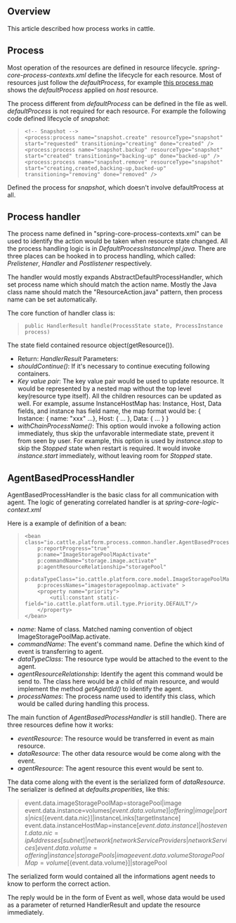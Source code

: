 ## Overview

This article described how process works in cattle.

## Process

Most operation of the resources are defined in resource lifecycle. _spring-core-process-contexts.xml_ define the lifecycle for each resource. Most of resources just follow the _defaultProcess_, for example [this process map](https://github.com/rancherio/rancher/wiki/How-Cattle-works:-Process-handling) shows the _defaultProcess_ applied on *host* resource.

The process different from _defaultProcess_ can be defined in the file as well. _defaultProcess_ is not required for each resource. For example the following code defined lifecycle of _snapshot_:

>     <!-- Snapshot -->
>     <process:process name="snapshot.create" resourceType="snapshot" start="requested" transitioning="creating" done="created" />
>     <process:process name="snapshot.backup" resourceType="snapshot" start="created" transitioning="backing-up" done="backed-up" />
>     <process:process name="snapshot.remove" resourceType="snapshot" start="creating,created,backing-up,backed-up" transitioning="removing" done="removed" />

Defined the process for _snapshot_, which doesn't involve defaultProcess at all.

## Process handler

The process name defined in "spring-core-process-contexts.xml" can be used to identify the action would be taken when resource state changed. All the process handling logic is in _DefaultProcessInstanceImpl.java_. There are three places can be hooked in to process handling, which called: _Prelistener_, _Handler_ and _Postlistener_ respectively.

The handler would mostly expands AbstractDefaultProcessHandler, which set process name which should match the action name. Mostly the Java class name should match the "ResourceAction.java" pattern, then process name can be set automatically.

The core function of handler class is:

>     public HandlerResult handle(ProcessState state, ProcessInstance process)

The state field contained resource object(getResource()).

+ Return: _HandlerResult_ Parameters: 
+ _shouldContinue()_: If it's necessary to continue executing following containers.  
+ _Key value pair_: The key value pair would be used to update resource. It would be represented by a nested map without the top level key(resource type itself). All the children resources can be updated as well. For example, assume InstanceHostMap has: Instance, Host, Data fields, and instance has field name, the map format would be:
{ Instance: { name: "xxx" ...}, Host: { ... }, Data: { ... } }
+ _withChainProcessName()_: This option would invoke a following action immediately, thus skip the unfavorable intermediate state, prevent it from seen by user. For example, this option is used by _instance.stop_ to skip the *Stopped* state when restart is required. It would invoke _instance.start_ immediately, without leaving room for *Stopped* state.

## AgentBasedProcessHandler

AgentBasedProcessHandler is the basic class for all communication with agent. The logic of generating correlated handler is at _spring-core-logic-context.xml_

Here is a example of definition of a bean:

>     <bean class="io.cattle.platform.process.common.handler.AgentBasedProcessHandler"
>         p:reportProgress="true"
>         p:name="ImageStoragePoolMapActivate"
>         p:commandName="storage.image.activate"
>         p:agentResourceRelationship="storagePool"
>         p:dataTypeClass="io.cattle.platform.core.model.ImageStoragePoolMap"
>         p:processNames="imagestoragepoolmap.activate" >
>         <property name="priority">
>             <util:constant static-field="io.cattle.platform.util.type.Priority.DEFAULT"/>
>         </property>
>     </bean>

+ _name_: Name of class. Matched naming convention of object ImageStoragePoolMap.activate.
+ _commandName_: The event's command name. Define the which kind of event is transferring to agent.
+ _dataTypeClass_: The resource type would be attached to the event to the agent.
+ _agentResourceRelationship_: Identify the agent this command would be send to. The class here would be a child of main resource, and would implement the method _getAgentId()_ to identify the agent.
+ _processNames_: The process name used to identify this class, which would be called during handling this process.


The main function of _AgentBasedProcessHandler_ is still handle(). There are three resources define how it works:
+ _eventResource_: The resource would be transferred in event as main resource.
+ _dataResource_: The other data resource would be come along with the event.
+ _agentResource_: The agent resource this event would be sent to.

The data come along with the event is the serialized form of _dataResource_. The serializer is defined at _defaults.properities_, like this:

> event.data.imageStoragePoolMap=storagePool|image
> event.data.instance=volumes[${event.data.volume}]|offering|image|ports|nics[${event.data.nic}]|instanceLinks[targetInstance]  
> event.data.instanceHostMap=instance[${event.data.instance}]|host
> event.data.nic=ipAddresses[subnet]|network[networkServiceProviders|networkServices]
> event.data.volume=offering|instance|storagePools|image
> event.data.volumeStoragePoolMap=volume[${event.data.volume}]|storagePool

The serialized form would contained all the informations agent needs to know to perform the correct action.

The reply would be in the form of Event as well, whose data would be used as a parameter of returned HandlerResult and update the resource immediately.